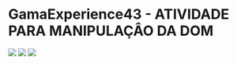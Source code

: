 # GamaExperience43 - ATIVIDADE PARA MANIPULAÇÂO DA DOM

<img src='ExerciciosGamaXP/atividade/Atividade - JS DOM-1.jpg'>
<img src='ExerciciosGamaXP/atividade/Atividade - JS DOM-2.jpg'>
<img src='ExerciciosGamaXP/atividade/Atividade - JS DOM-3.jpg'>
